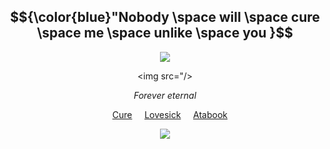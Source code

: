<div align="center">

## $${\color{blue}"Nobody \space will \space cure \space me \space unlike \space you }$$

<img src="https://github.com/user-attachments/assets/7bb671aa-b25f-48fa-8801-4189b79e2076" />
</p>

<img src="/>
</p>

*Forever eternal*

&nbsp;&nbsp;&nbsp; [Cure](https://github.com/cvremp3) &nbsp;&nbsp;&nbsp; [Lovesick](https://github.com/LovesickObsession) &nbsp;&nbsp;&nbsp; [Atabook](https://forevermortal.atabook.org/)

<img src="https://github.com/SodanGum/SodanGum/blob/69714c96dcb89dece313976eb353ca33f3f48e0b/tumblr_d77cebbe98daa0b43d399e67ec3cfc07_e4854c3c_400.webp" />
</p>

